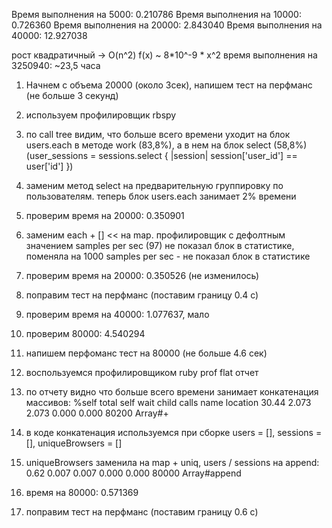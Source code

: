 Время выполнения на 5000: 0.210786
Время выполнения на 10000: 0.726360
Время выполнения на 20000: 2.843040
Время выполнения на 40000: 12.927038

рост квадратичный -> O(n^2)
f(x) ~ 8*10^-9 * x^2
время выполнения на 3250940: ~23,5 часа

1) Начнем с объема 20000 (около 3сек), напишем тест на перфманс (не больше 3 секунд)
2) используем профилировщик rbspy
3) по call tree видим, что больше всего времени уходит на блок users.each в методе work (83,8%), а в нем на блок select (58,8%) (user_sessions = sessions.select { |session| session['user_id'] == user['id'] })
4) заменим метод select на предварительную группировку по пользователям. теперь блок users.each занимает 2% времени
5) проверим время на 20000: 0.350901
5) заменим each + [] << на map. профилировщик с дефолтным значением samples per sec (97) не показал блок в статистике, поменяла на 1000 samples per sec - не показал блок в статистике
5) проверим время на 20000: 0.350526 (не изменилось)
6) поправим тест на перфманс (поставим границу 0.4 с)

1) проверим время на 40000: 1.077637, мало
2) проверим 80000: 4.540294
3) напишем перфоманс тест на 80000 (не больше 4.6 сек)
4) воспользуемся профилировщиком ruby prof flat отчет
5) по отчету видно что больше всего времени занимает конкатенация массивов:
   %self      total      self      wait     child     calls  name                           location
   30.44      2.073     2.073     0.000     0.000    80200   Array#+
6) в коде конкатенация используемся при сборке users = [], sessions = [], uniqueBrowsers = []
7) uniqueBrowsers заменила на map + uniq, users / sessions на append:
   0.62      0.007     0.007     0.000     0.000    80000   Array#append
8) время на 80000: 0.571369
9) поправим тест на перфманс (поставим границу 0.6 с)